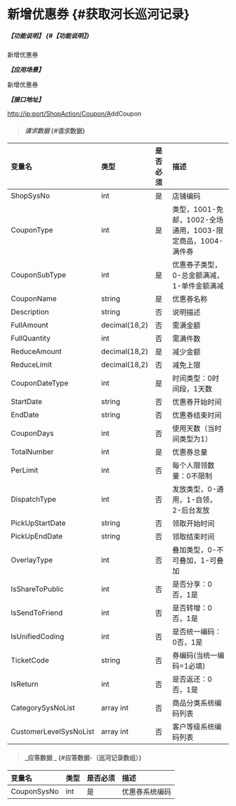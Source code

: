 # 新增优惠券 {#获取河长巡河记录}

##### _【功能说明】_ {#【功能说明】}

新增优惠券

_**【应用场景】**_

新增优惠券

_**【接口地址】**_

[http://ip:port/ShopAction/Coupon/A](http://ip:port/HMQuery/PatrolRiver/GetPatrolRivers)ddCoupon

> #### _请求数据_ {#请求数据}

| 变量名 | 类型 | 是否必须 | 描述 |
| :--- | :--- | :--- | :--- |
| ShopSysNo | int | 是 | 店铺编码 |
| CouponType | int | 是 | 类型，1001-免邮，1002-全场通用，1003-限定商品，1004-满件券 |
| CouponSubType | int | 是 | 优惠券子类型，0-总金额满减，1-单件金额满减 |
| CouponName | string | 是 | 优惠券名称 |
| Description | string | 否 | 说明描述 |
| FullAmount | decimal\(18,2\) | 否 | 需满金额 |
| FullQuantity | int | 否 | 需满件数 |
| ReduceAmount | decimal\(18,2\) | 是 | 减少金额 |
| ReduceLimit | decimal\(18,2\) | 否 | 减免上限 |
| CouponDateType | int | 是 | 时间类型：0时间段，1天数 |
| StartDate | string | 否 | 优惠券开始时间 |
| EndDate | string | 否 | 优惠券结束时间 |
| CouponDays | int | 否 | 使用天数（当时间类型为1） |
| TotalNumber | int | 是 | 优惠券总量 |
| PerLimit | int | 否 | 每个人限领数量：0不限制 |
| DispatchType | int | 否 | 发放类型，0-通用，1-自领，2-后台发放 |
| PickUpStartDate | string | 否 | 领取开始时间 |
| PickUpEndDate | string | 否 | 领取结束时间 |
| OverlayType | int | 否 | 叠加类型，0-不可叠加，1-可叠加 |
| IsShareToPublic | int | 否 | 是否分享：0否，1是 |
| IsSendToFriend | int | 否 | 是否转增：0否，1是 |
| IsUnifiedCoding | int | 否 | 是否统一编码：0否，1是 |
| TicketCode | string | 否 | 券编码\(当统一编码=1必填\) |
| IsReturn | int | 否 | 是否返还：0否，1是 |
| CategorySysNoList | array int | 否 | 商品分类系统编码列表 |
| CustomerLevelSysNoList | array int | 否 | 客户等级系统编码列表 |

> #### _应答数据 _ {#应答数据-（巡河记录数组）}

| 变量名 | 类型 | 是否必须 | 描述 |
| :--- | :--- | :--- | :--- |
| CouponSysNo | int | 是 | 优惠券系统编码 |



